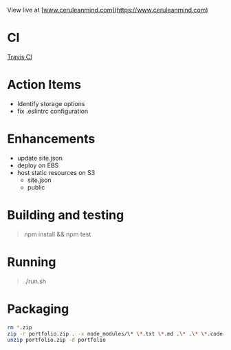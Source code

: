 View live at [www.ceruleanmind.com](https://www.ceruleanmind.com)

# CI
[Travis CI](https://travis-ci.org/account/repositories)

# Action Items
- Identify storage options
- fix .eslintrc configuration

# Enhancements
- update site.json
- deploy on EBS
- host static resources on S3
    - site.json
    - public

# Building and testing
>npm install && npm test

# Running
>./run.sh

# Packaging
```bash
rm *.zip
zip -r portfolio.zip . -x node_modules/\* \*.txt \*.md .\* .\* \*.code-workspace run.sh \*.err \*.out \*.zip
unzip portfolio.zip -d portfolio
```